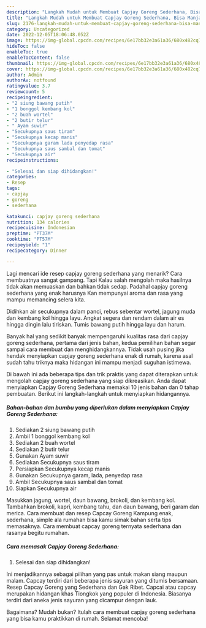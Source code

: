 ```yaml
---
description: "Langkah Mudah untuk Membuat Capjay Goreng Sederhana, Bisa Manjain Lidah"
title: "Langkah Mudah untuk Membuat Capjay Goreng Sederhana, Bisa Manjain Lidah"
slug: 2176-langkah-mudah-untuk-membuat-capjay-goreng-sederhana-bisa-manjain-lidah
category: Uncategorized
date: 2022-12-05T18:06:48.052Z
image: https://img-global.cpcdn.com/recipes/6e17bb32e3a61a36/680x482cq70/capjay-goreng-sederhana-foto-resep-utama.jpg
hideToc: false
enableToc: true
enableTocContent: false
thumbnail: https://img-global.cpcdn.com/recipes/6e17bb32e3a61a36/680x482cq70/capjay-goreng-sederhana-foto-resep-utama.jpg
cover: https://img-global.cpcdn.com/recipes/6e17bb32e3a61a36/680x482cq70/capjay-goreng-sederhana-foto-resep-utama.jpg
author: Admin
authorAv: notfound
ratingvalue: 3.7
reviewcount: 5
recipeingredient:
- "2 siung bawang putih"
- "1 bonggol kembang kol"
- "2 buah wortel"
- "2 butir telur"
- " Ayam suwir"
- "Secukupnya saus tiram"
- "Secukupnya kecap manis"
- "Secukupnya garam lada penyedap rasa"
- "Secukupnya saus sambal dan tomat"
- "Secukupnya air"
recipeinstructions:

- "Selesai dan siap dihidangkan!"
categories:
- Resep
tags:
- capjay
- goreng
- sederhana

katakunci: capjay goreng sederhana 
nutrition: 134 calories
recipecuisine: Indonesian
preptime: "PT37M"
cooktime: "PT57M"
recipeyield: "1"
recipecategory: Dinner

---
```



Lagi mencari ide resep capjay goreng sederhana yang menarik? Cara membuatnya sangat gampang. Tapi Kalau salah mengolah maka hasilnya tidak akan memuaskan dan bahkan tidak sedap. Padahal capjay goreng sederhana yang enak harusnya Kan mempunyai aroma dan rasa yang mampu memancing selera kita.


Didihkan air secukupnya dalam panci, rebus sebentar wortel, jagung muda dan kembang kol hingga layu. Angkat segera dan rendam dalam air es hingga dingin lalu tiriskan. Tumis bawang putih hingga layu dan harum.

Banyak hal yang sedikit banyak mempengaruhi kualitas rasa dari capjay goreng sederhana, pertama dari jenis bahan, kedua pemilihan bahan segar sampai cara membuat dan menghidangkannya. Tidak usah pusing jika hendak menyiapkan capjay goreng sederhana enak di rumah, karena asal sudah tahu triknya maka hidangan ini mampu menjadi suguhan istimewa.


Di bawah ini ada beberapa tips dan trik praktis yang dapat diterapkan untuk mengolah capjay goreng sederhana yang siap dikreasikan. Anda dapat menyiapkan Capjay Goreng Sederhana memakai 10 jenis bahan dan 0 tahap pembuatan. Berikut ini langkah-langkah untuk menyiapkan hidangannya.

<!--inarticleads1-->

##### Bahan-bahan dan bumbu yang diperlukan dalam menyiapkan Capjay Goreng Sederhana:

1. Sediakan 2 siung bawang putih
1. Ambil 1 bonggol kembang kol
1. Sediakan 2 buah wortel
1. Sediakan 2 butir telur
1. Gunakan  Ayam suwir
1. Sediakan Secukupnya saus tiram
1. Persiapkan Secukupnya kecap manis
1. Gunakan Secukupnya garam, lada, penyedap rasa
1. Ambil Secukupnya saus sambal dan tomat
1. Siapkan Secukupnya air


Masukkan jagung, wortel, daun bawang, brokoli, dan kembang kol. Tambahkan brokoli, kapri, kembang tahu, dan daun bawang, beri garam dan merica. Cara membuat dan resep Capcay Goreng Kampung enak, sederhana, simple ala rumahan bisa kamu simak bahan serta tips memasaknya. Cara membuat capcay goreng ternyata sederhana dan rasanya begitu rumahan. 

<!--inarticleads2-->

##### Cara memasak Capjay Goreng Sederhana:


1. Selesai dan siap dihidangkan!

Ini menjadikannya sebagai pilihan yang pas untuk makan siang maupun malam. Capcay terdiri dari beberapa jenis sayuran yang ditumis bersamaan. Resep Capcay Goreng yang Sederhana dan Gak Ribet. Capcai atau capcay merupakan hidangan khas Tiongkok yang populer di Indonesia. Biasanya terdiri dari aneka jenis sayuran yang dicampur dengan lauk. 

Bagaimana? Mudah bukan? Itulah cara membuat capjay goreng sederhana yang bisa kamu praktikkan di rumah. Selamat mencoba!

